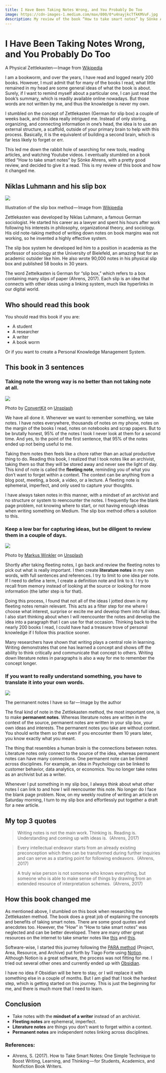 ```yaml
---
title: I Have Been Taking Notes Wrong, and You Probably Do Too
image: https://cdn-images-1.medium.com/max/800/0*u4nayjkcTfkKMVuF.jpg
description: My review of the book “How to take smart notes” by Sönke Ahrens and my journey towards building a Personal Knowledge Management system. 
---
```


# **I Have Been Taking Notes Wrong, and You Probably Do Too**

A Physical Zettlekasten — Image from [Wikipedia](https://en.wikipedia.org/wiki/Zettelkasten)

I am a bookworm, and over the years, I have read and logged nearly 200 books. However, I must admit that for many of the books I read, what little remained in my head are some general ideas of what the book is about. Surely, if I want to remind myself about a particular one, I can just read the book’s summary, which is readily available online nowadays. But those words are not written by me, and thus the knowledge is never my own.

I stumbled on the concept of Zettlekasten (German for slip box) a couple of weeks back, and this idea really intrigued me. Instead of only storing, organizing, and connecting information in one’s head, the idea is to use an external structure, a scaffold, outside of your primary brain to help with this process. Basically, it is the equivalent of building a second brain, which is far less likely to forget or err. 

This led me down the rabbit hole of searching for new tools, reading articles, and watching Youtube videos. I eventually stumbled on a book titled “How to take smart notes” by Sönke Ahrens, with a pretty good review, and decided to give it a read. This is my review of this book and how it changed me.

## Niklas Luhmann and his slip box

![](https://cdn-images-1.medium.com/max/800/0*j0b8k2MvlCUTo4ab.png)

Illustration of the slip box method — Image from [Wikipedia](https://en.wikipedia.org/wiki/Zettelkasten)

Zettlekasten was developed by Niklas Luhmann, a famous German sociologist. He started his career as a lawyer and spent his hours after work following his interests in philosophy, organizational theory, and sociology. His old note-taking method of writing down notes on book margins was not working, so he invented a highly effective system. 

The slip box system he developed led him to a position in academia as the professor of sociology at the University of Bielefeld, an amazing feat for an academic outsider like him. He also wrote 90,000 notes in his physical slip box and published 58 books in 30 years.

The word Zettelkasten is German for “slip box,” which refers to a box containing many slips of paper (Ahrens, 2017). Each slip is an idea that connects with other ideas using a linking system, much like hyperlinks in our digital world.

## Who should read this book

You should read this book if you are: 

-   A student 
-   A researcher 
-   A writer
-   A book worm 

Or if you want to create a Personal Knowledge Management System. 

## This book in 3 sentences

### Taking note the wrong way is no better than not taking note at all. 

![](https://cdn-images-1.medium.com/max/800/0*-9A3NtrhtNCGDoGt)

Photo by [ConvertKit](https://unsplash.com/@convertkit?utm_source=medium&utm_medium=referral) on [Unsplash](https://unsplash.com?utm_source=medium&utm_medium=referral)

We have all done it. Whenever we want to remember something, we take notes. I have notes everywhere, thousands of notes on my phone, notes on the margin of the books I read, notes on notebooks and scrap papers. But to be brutally honest, 95% of the notes I took I never look at them for a second time. And yes, to the point of the first sentence, that 95% of the notes ended up not being useful to me. 

Taking them notes then feels like a chore rather than an actual productive thing to do. Reading this book, I realized that I took notes like an archivist, taking them so that they will be stored away and never see the light of day. This kind of note is called the **fleeting note**, reminding you of what you don’t want to forget within a context. The context can be anything from a blog post, meeting, a book, a video, or a lecture. A fleeting note is ephemeral, imperfect, and only used to capture your thoughts. 

I have always taken notes in this manner, with a mindset of an archivist and no structure or system to reencounter the notes. I frequently face the blank page problem, not knowing where to start, or not having enough ideas when writing something on Medium. The slip box method offers a solution to this.

### Keep a low bar for capturing ideas, but be diligent to review them in a couple of days.

![](https://cdn-images-1.medium.com/max/800/0*1PF688rihKrGfIZ0)

Photo by [Markus Winkler](https://unsplash.com/@markuswinkler?utm_source=medium&utm_medium=referral) on [Unsplash](https://unsplash.com?utm_source=medium&utm_medium=referral)

Shortly after taking fleeting notes, I go back and review the fleeting notes to pick out what is really important. I then create **literature notes** in my own words, with full sentences and references. I try to limit to one idea per note. If I need to define a term, I create a definition note and link to it. I try to recall from memory instead of looking at the source or looking for more information (the latter step is for that). 

Doing this process, I found that not all of the ideas I jotted down in my fleeting notes remain relevant. This acts as a filter step for me where I choose what interest, surprise or excite me and develop them into full ideas. I also start thinking about when I will reencounter the notes and develop the idea into a paragraph that I can use for that occasion. Thinking back to the nearly 200 books I read, I could have had a treasure trove of personal knowledge if I follow this practice sooner.

Many researchers have shown that writing plays a central role in learning. Writing demonstrates that one has learned a concept and shows off the ability to think critically and communicate that concept to others. Writing down literature notes in paragraphs is also a way for me to remember the concept longer.

### If you want to really understand something, you have to translate it into your own words.

![](https://cdn-images-1.medium.com/max/800/1*sVe2QUKQN9Izo68-M3aftg.png)

The permanent notes I have so far — Image by the author

The final kind of note in the Zettlekasten method, the most important one, is to make **permanent notes**. Whereas literature notes are written in the context of the source, permanent notes are written in your slip box, your own ideas and interests. The permanent notes you take are without context. You should write them so that even if you encounter them 10 years later, you know exactly what you meant. 

The thing that resembles a human brain is the connections between notes. Literature notes only connect to the source of the idea, whereas permanent notes can have many connections. One permanent note can be linked across disciplines. For example, an idea in Psychology can be linked to customer behavior, data analytics, or economics. You no longer take notes as an archivist but as a writer. 

Whenever I put something in my slip box, I always think about what other notes I can link to and how I will reencounter this note. No longer do I face the blank page problem. Now, on my weekly routine of writing an article on Saturday morning, I turn to my slip box and effortlessly put together a draft for a new article. 

## My top 3 quotes

> Writing notes is not the main work. Thinking is. Reading is. Understanding and coming up with ideas is. 
> (Ahrens, 2017)

  

> Every intellectual endeavor starts from an already existing preconception which then can be transformed during further inquiries and can serve as a starting point for following endeavors. 
> (Ahrens, 2017)

  

> A truly wise person is not someone who knows everything, but someone who is able to make sense of things by drawing from an extended resource of interpretation schemes. 
> (Ahrens, 2017)

## How this book changed me

As mentioned above, I stumbled on this book when researching the Zettlekasten method. The book does a great job of explaining the concepts and benefits of taking smart notes. There are some good quotes and anecdotes too. However, the “How” in “How to take smart notes” was neglected and can be better developed. There are many other great resources on the internet to take smarter notes like [this](https://forum.obsidian.md/t/obsidian-zettelkasten/1999) and [this](https://forum.obsidian.md/t/linking-your-thinking-resources/6177).

Software-wise, I started this journey following the [PARA method](https://fortelabs.co/blog/para/) (Project, Area, Resource, and Archive) put forth by Tiago Forte using [Notion](https://www.notion.so/). Although Notion is a great software, the process was not fitting for me. I tried out several other ones and currently ended up with [Obsidian](https://obsidian.md/). 

I have no idea if Obsidian will be here to stay, or I will replace it with something else in a couple of months. But I am glad that I took the hardest step, which is getting started on this journey. This is just the beginning for me, and there is much more that I need to learn.

## Conclusion

-   Take notes with the **mindset of a writer** instead of an archivist.
-   **Fleeting notes** are ephemeral, imperfect.
-   **Literature notes** are things you don’t want to forget within a context.
-   **Permanent notes** are independent notes linking across disciplines.

### References:

-   Ahrens, S. (2017). How to Take Smart Notes: One Simple Technique to Boost Writing, Learning, and Thinking — for Students, Academics, and Nonfiction Book Writers.

